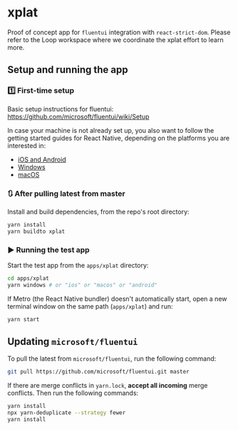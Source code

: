 # xplat

Proof of concept app for `fluentui` integration with `react-strict-dom`. Please refer to the Loop workspace where we coordinate the xplat effort to learn more.

## Setup and running the app

### 1️⃣ First-time setup

Basic setup instructions for fluentui: https://github.com/microsoft/fluentui/wiki/Setup

In case your machine is not already set up, you also want to follow the getting started guides for React Native, depending on the platforms you are interested in:

- [iOS and Android](https://reactnative.dev/docs/environment-setup)
- [Windows](https://microsoft.github.io/react-native-windows/docs/rnw-dependencies)
- [macOS](https://microsoft.github.io/react-native-windows/docs/rnm-dependencies)

### 🔃 After pulling latest from master

Install and build dependencies, from the repo's root directory:

```sh
yarn install
yarn buildto xplat
```

### ▶️ Running the test app

Start the test app from the `apps/xplat` directory:

```sh
cd apps/xplat
yarn windows # or "ios" or "macos" or "android"
```

If Metro (the React Native bundler) doesn't automatically start, open a new terminal window on the same path (`apps/xplat`) and run:

```sh
yarn start
```

## Updating `microsoft/fluentui`

To pull the latest from `microsoft/fluentui`, run the following command:

```sh
git pull https://github.com/microsoft/fluentui.git master
```

If there are merge conflicts in `yarn.lock`, **accept all incoming** merge conflicts. Then run the following commands:

```sh
yarn install
npx yarn-deduplicate --strategy fewer
yarn install
```
